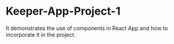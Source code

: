 # Keeper-App-Project-1
It demonstrates the use of components in React App and how to incorporate it in the project.
